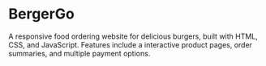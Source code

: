 # BergerGo
A responsive food ordering website for delicious burgers, built with HTML, CSS, and JavaScript. Features include a interactive product pages, order summaries, and multiple payment options.
